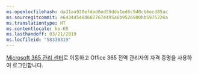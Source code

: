 ```yaml
---
ms.openlocfilehash: da31aa928efdad0ed59dda1ed6c940cb6ecd85ac
ms.sourcegitcommit: e64344548d607767e495a6b9526900bb5975226a
ms.translationtype: HT
ms.contentlocale: ko-KR
ms.lasthandoff: 03/21/2019
ms.locfileid: "58330319"
---
```

[Microsoft 365 관리 센터](https://admin.microsoft.com)로 이동하고 Office 365 전역 관리자의 자격 증명을 사용하여 로그인합니다.